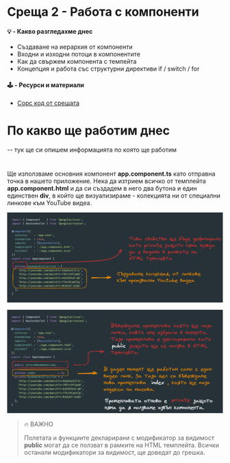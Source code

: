 # Среща 2 - Работа с компоненти
 
#### 💡 - Какво разгледахме днес
- Създаване на иерархия от компоненти
- Входни и изходни потоци в компонентите
- Как да свържем компонента с темпейта
- Концепция и работа със структурни директиви if / switch / for

#### 🕹️ - Ресурси и материали
- [Сорс код от срещата](./source/)



# По какво ще работим днес
-- тук ще си опишем информацията по която ще работим 

# 

Ще използваме основния компонент **app.component.ts** като отправна точка в нашето приложение. Нека да изтрием всичко от темплейта **app.component.html** и да си създадем в него два бутона и един единствен **div**, в който ще визуализираме - колекцията ни от специални линкове към YouTube видеа.




![](2024-04-15-21-06-47.png)



![](2024-04-15-21-19-00.png)



> 🔥 ВАЖНО
>
> Полетата и функциите декларирани с модификатор за видимост **public** могат да се ползват в рамките на HTML
> темплейта. Всички останали модификатори за видимост, ще доведат до грешка.